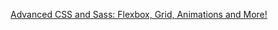 [Advanced CSS and Sass: Flexbox, Grid, Animations and More!](https://www.udemy.com/course/advanced-css-and-sass/)
